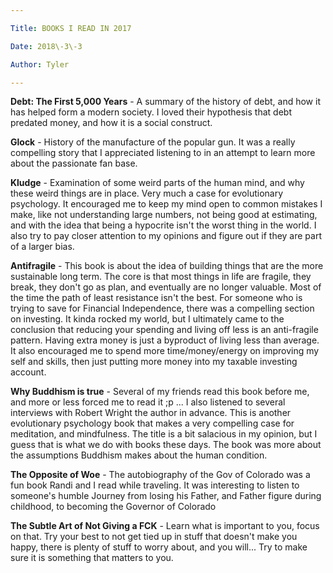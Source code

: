 ```yaml
---

Title: BOOKS I READ IN 2017

Date: 2018\-3\-3

Author: Tyler

---
```


__Debt: The First 5,000 Years__ \- A summary of the history of debt, and how it has helped form a modern society\. I loved their hypothesis that debt predated money, and how it is a social construct\.

__Glock__ \- History of the manufacture of the popular gun\. It was a really compelling story that I appreciated listening to in an attempt to learn more about the passionate fan base\.

__Kludge__ \- Examination of some weird parts of the human mind, and why these weird things are in place\. Very much a case for evolutionary psychology\. It encouraged me to keep my mind open to common mistakes I make, like not understanding large numbers, not being good at estimating, and with the idea that being a hypocrite isn't the worst thing in the world\. I also try to pay closer attention to my opinions and figure out if they are part of a larger bias\.

__Antifragile__ \- This book is about the idea of building things that are the more sustainable long term\. The core is that most things in life are fragile, they break, they don't go as plan, and eventually are no longer valuable\. Most of the time the path of least resistance isn't the best\. For someone who is trying to save for Financial Independence, there was a compelling section on investing\. It kinda rocked my world, but I ultimately came to the conclusion that reducing your spending and living off less is an anti\-fragile pattern\. Having extra money is just a byproduct of living less than average\. It also encouraged me to spend more time/money/energy on improving my self and skills, then just putting more money into my taxable investing account\.

__Why Buddhism is true__ \- Several of my friends read this book before me, and more or less forced me to read it ;p \.\.\. I also listened to several interviews with Robert Wright the author in advance\. This is another evolutionary psychology book that makes a very compelling case for meditation, and mindfulness\. The title is a bit salacious in my opinion, but I guess that is what we do with books these days\. The book was more about the assumptions Buddhism makes about the human condition\.

__The Opposite of Woe__ \- The autobiography of the Gov of Colorado was a fun book Randi and I read while traveling\. It was interesting to listen to someone's humble Journey from losing his Father, and Father figure during childhood, to becoming the Governor of Colorado

__The Subtle Art of Not Giving a FCK__ \- Learn what is important to you, focus on that\. Try your best to not get tied up in stuff that doesn't make you happy, there is plenty of stuff to worry about, and you will\.\.\. Try to make sure it is something that matters to you\.

 

